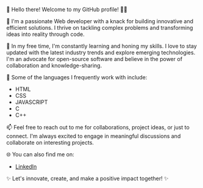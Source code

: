 

👋 Hello there! Welcome to my GitHub profile! 👨‍💻

🔭 I'm a passionate Web developer with a knack for building innovative and efficient solutions. I thrive on tackling complex problems and transforming ideas into reality through code.

🌱 In my free time, I'm constantly learning and honing my skills. I love to stay updated with the latest industry trends and explore emerging technologies. I'm an advocate for open-source software and believe in the power of collaboration and knowledge-sharing.

🚀 Some of the languages I frequently work with include:
- HTML
- CSS
- JAVASCRIPT
- C
- C++

📫 Feel free to reach out to me for collaborations, project ideas, or just to connect. I'm always excited to engage in meaningful discussions and collaborate on interesting projects.

🌐 You can also find me on:
- [LinkedIn](https://www.linkedin.com/in/abhik-chakrabortty-7652671b0/)

✨ Let's innovate, create, and make a positive impact together! ✨
